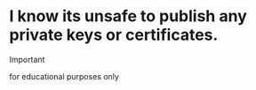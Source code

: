 # I know its unsafe to publish any private keys or certificates.

> [!IMPORTANT]
> for educational purposes only